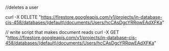 //deletes a user

curl -X DELETE "https://firestore.googleapis.com/v1/projects/in-database-cis-458/databases/(default)/documents/Users/hcCAsDgcYRRqwEAdXFKa"

// write script that makes document reads
curl -X GET "https://firestore.googleapis.com/v1/projects/in-database-cis-458/databases/(default)/documents/Users/hcCAsDgcYRRqwEAdXFKa"